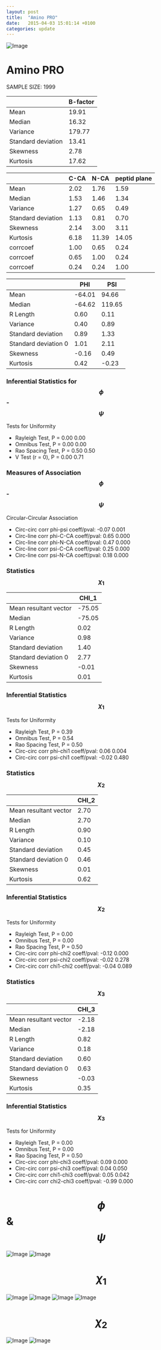 ```yaml
---
layout: post
title:  "Amino PRO"
date:   2015-04-03 15:01:14 +0100
categories: update
---
```

<script src="https://cdnjs.cloudflare.com/ajax/libs/mathjax/2.7.0/MathJax.js?config=TeX-AMS-MML_HTMLorMML" type="text/javascript"></script>

![Image](../../../../images/aadensity.png)

# Amino PRO


 SAMPLE SIZE: 1999
 
 
 
|     | B-factor |
| --- | --- |
| Mean | 19.91 |
| Median | 16.32 |
| Variance | 179.77 |
| Standard deviation | 13.41 |
| Skewness | 2.78 |
| Kurtosis | 17.62 |
 
 
 

|     | C-CA | N-CA | peptid plane |
| --- | --- | --- | --- |
| Mean | 2.02 | 1.76 | 1.59 |
| Median | 1.53 | 1.46 | 1.34 |
| Variance | 1.27 | 0.65 | 0.49 |
| Standard deviation | 1.13 | 0.81 | 0.70 |
| Skewness | 2.14 | 3.00 | 3.11 |
| Kurtosis | 6.18 | 11.39 | 14.05 |
| corrcoef | 1.00 | 0.65 | 0.24 |
| corrcoef | 0.65 | 1.00 | 0.24 |
| corrcoef | 0.24 | 0.24 | 1.00 |
 
 
 

|     | PHI | PSI |
| --- | --- | --- |
| Mean | -64.01 | 94.66 |
| Median | -64.62 | 119.65 |
| R Length | 0.60 | 0.11 |
| Variance | 0.40 | 0.89 |
| Standard deviation | 0.89 | 1.33 |
| Standard deviation 0 | 1.01 | 2.11 |
| Skewness | -0.16 | 0.49 |
| Kurtosis | 0.42 | -0.23 |

### Inferential Statistics for $$\phi$$-$$\psi$$ 

Tests for Uniformity

- Rayleigh Test, P = 0.00 0.00
- Omnibus Test,  P = 0.00 0.00
- Rao Spacing Test,  P = 0.50 0.50
- V Test (r = 0),  P = 0.00 0.71
### Measures of Association $$\phi$$-$$\psi$$

Circular-Circular Association
- Circ-circ corr phi-psi coeff/pval:	-0.07	 0.001
- Circ-line corr phi-C-CA coeff/pval:	0.65	 0.000
- Circ-line corr phi-N-CA coeff/pval:	0.47	 0.000
- Circ-line corr psi-C-CA coeff/pval:	0.25	 0.000
- Circ-line corr psi-N-CA coeff/pval:	0.18	 0.000
### Statistics $$\chi_1$$

|     | CHI_1 |
| --- | --- |
| Mean resultant vector | -75.05 |
| Median | -75.05 | 
| R Length | 0.02 | 
| Variance | 0.98 | 
| Standard deviation | 1.40 |
| Standard deviation 0| 2.77 |
| Skewness | -0.01 |
| Kurtosis | 0.01 |

 

### Inferential Statistics $$\chi_1$$
Tests for Uniformity

- Rayleigh Test, 	 P = 0.39
- Omnibus Test, 	 P = 0.54
- Rao Spacing Test, 	 P = 0.50
- Circ-circ corr phi-chi1 coeff/pval:	0.06	 0.004
- Circ-circ corr psi-chi1 coeff/pval:	-0.02	 0.480

 

### Statistics $$\chi_2$$

|     | CHI_2 |
| --- | --- |
| Mean resultant vector | 2.70 |
| Median | 2.70 |
| R Length | 0.90 |
| Variance | 0.10 |
| Standard deviation | 0.45 |
| Standard deviation 0 | 0.46 |
| Skewness | 0.01 |
| Kurtosis | 0.62 |


### Inferential Statistics $$\chi_2$$ 

Tests for Uniformity

- Rayleigh Test, 	 P = 0.00
- Omnibus Test, 	 P = 0.00
- Rao Spacing Test, 	 P = 0.50
- Circ-circ corr phi-chi2 coeff/pval:	-0.12	 0.000
- Circ-circ corr psi-chi2 coeff/pval:	-0.02	 0.278
- Circ-circ corr chi1-chi2 coeff/pval:	-0.04	 0.089


 

### Statistics $$\chi_3$$

|    | CHI_3 |
| --- | --- |
| Mean resultant vector | -2.18 |
| Median | -2.18 |
| R Length | 0.82 |
| Variance | 0.18 |
| Standard deviation | 0.60 |
| Standard deviation 0 | 0.63 |
| Skewness | -0.03 |
| Kurtosis | 0.35 |



### Inferential Statistics $$\chi_3$$

Tests for Uniformity

- Rayleigh Test, 	 P = 0.00
- Omnibus Test, 	 P = 0.00
- Rao Spacing Test, 	 P = 0.50
- Circ-circ corr phi-chi3 coeff/pval:	0.09	 0.000
- Circ-circ corr psi-chi3 coeff/pval:	0.04	 0.050
- Circ-circ corr chi1-chi3 coeff/pval:	0.05	 0.042
- Circ-circ corr chi2-chi3 coeff/pval:	-0.99	 0.000

# $$\phi$$ & $$\psi$$
![Image](../../../../images/PRO_Rama_phipsi.jpg)
![Image](../../../../images/PRO_Rama_phipsiGrad.jpg)


# $$\chi_1$$
![Image](../../../../images/PRO_Rama_phichi1.jpg)
![Image](../../../../images/PRO_Rama_Grad_psichi1.jpg)
![Image](../../../../images/PRO_Rama_psichi1.jpg)
![Image](../../../../images/PRO_Rama_Grad_phichi1.jpg)


# $$\chi_2$$
![Image](../../../../images/PRO_Rama_chi1chi2.jpg)
![Image](../../../../images/PRO_Rama_Gradchi1chi2.jpg)
